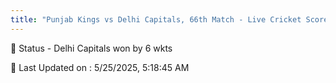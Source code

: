 ```yaml
---
title: "Punjab Kings vs Delhi Capitals, 66th Match - Live Cricket Score"
---
```


📑 Status - Delhi Capitals won by 6 wkts

📝 Last Updated on : 5/25/2025, 5:18:45 AM  

